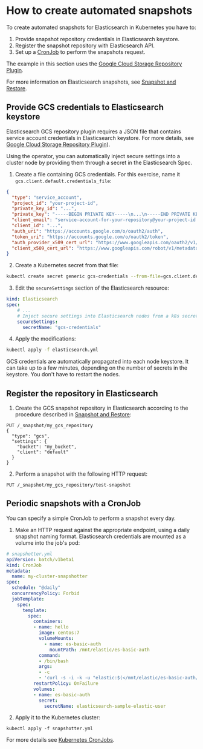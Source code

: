 # How to create automated snapshots

To create automated snapshots for Elasticsearch in Kubernetes you have to:

1. Provide snapshot repository credentials in Elasticsearch keystore.
2. Register the snapshot repository with Elasticsearch API.
3. Set up a [CronJob](https://kubernetes.io/docs/concepts/workloads/controllers/cron-jobs/) to perform the snapshots request.

The example in this section uses the [Google Cloud Storage Repository Plugin](https://www.elastic.co/guide/en/elasticsearch/plugins/master/repository-gcs.html).

For more information on Elasticsearch snapshots, see [Snapshot and Restore](https://www.elastic.co/guide/en/elasticsearch/reference/current/modules-snapshots.html).

## Provide GCS credentials to Elasticsearch keystore

Elasticsearch GCS repository plugin requires a JSON file that contains service account credentials in Elasticsearch keystore. For more details, see [Google Cloud Storage Repository Plugin](https://www.elastic.co/guide/en/elasticsearch/plugins/master/repository-gcs-usage.html)).

Using the operator, you can automatically inject secure settings into a cluster node by providing them through a secret in the Elasticsearch Spec.

1. Create a file containing GCS credentials. For this exercise, name it `gcs.client.default.credentials_file`:

```json
{
  "type": "service_account",
  "project_id": "your-project-id",
  "private_key_id": "...",
  "private_key": "-----BEGIN PRIVATE KEY-----\n...\n-----END PRIVATE KEY-----\n",
  "client_email": "service-account-for-your-repository@your-project-id.iam.gserviceaccount.com",
  "client_id": "...",
  "auth_uri": "https://accounts.google.com/o/oauth2/auth",
  "token_uri": "https://accounts.google.com/o/oauth2/token",
  "auth_provider_x509_cert_url": "https://www.googleapis.com/oauth2/v1/certs",
  "client_x509_cert_url": "https://www.googleapis.com/robot/v1/metadata/x509/your-bucket@your-project-id.iam.gserviceaccount.com"
}
```

2. Create a Kubernetes secret from that file:
```bash
kubectl create secret generic gcs-credentials --from-file=gcs.client.default.credentials_file
```

3. Edit the `secureSettings` section of the Elasticsearch resource:

```yaml
kind: Elasticsearch
spec:
    # ...
    # Inject secure settings into Elasticsearch nodes from a k8s secret reference
    secureSettings:
      secretName: "gcs-credentials"
```

4. Apply the modifications:

````bash
kubectl apply -f elasticsearch.yml
````

GCS credentials are automatically propagated into each node keystore. It can take up to a few minutes, depending on the number of secrets in the keystore. You don't have to restart the nodes. 

## Register the repository in Elasticsearch

1. Create the GCS snapshot repository in Elasticsearch according to the procedure described in [Snapshot and Restore](https://www.elastic.co/guide/en/elasticsearch/reference/current/modules-snapshots.html):

```
PUT /_snapshot/my_gcs_repository
{
  "type": "gcs",
  "settings": {
    "bucket": "my_bucket",
    "client": "default"
  }
}
```

2. Perform a snapshot with the following HTTP request:

```
PUT /_snapshot/my_gcs_repository/test-snapshot
```

## Periodic snapshots with a CronJob

You can specify a simple CronJob to perform a snapshot every day.

1. Make an HTTP request against the appropriate endpoint, using a daily snapshot naming format. Elasticsearch credentials are mounted as a volume into the job's pod:

```yml
# snapshotter.yml
apiVersion: batch/v1beta1
kind: CronJob
metadata:
  name: my-cluster-snapshotter
spec:
  schedule: "@daily"
  concurrencyPolicy: Forbid
  jobTemplate:
    spec:
      template:
        spec:
          containers:
          - name: hello
            image: centos:7
            volumeMounts:
              - name: es-basic-auth
                mountPath: /mnt/elastic/es-basic-auth
            command:
            - /bin/bash
            args:
            - -c
            - 'curl -s -i -k -u "elastic:$(</mnt/elastic/es-basic-auth/elastic)" -XPUT "https://elasticsearch-sample-es-http:9200/_snapshot/my_gcs_repository/%3Csnapshot-%7Bnow%2Fd%7D%3E" | tee /dev/stderr | grep "200 OK"'
          restartPolicy: OnFailure
          volumes:
          - name: es-basic-auth
            secret:
              secretName: elasticsearch-sample-elastic-user
```

2. Apply it to the Kubernetes cluster:

```
kubectl apply -f snapshotter.yml
```

For more details see [Kubernetes CronJobs](https://kubernetes.io/docs/concepts/workloads/controllers/cron-jobs/).
